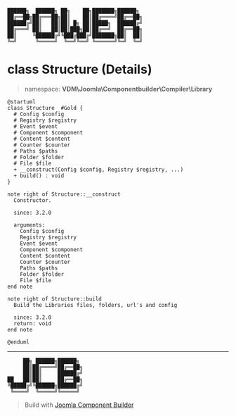 ```
██████╗  ██████╗ ██╗    ██╗███████╗██████╗
██╔══██╗██╔═══██╗██║    ██║██╔════╝██╔══██╗
██████╔╝██║   ██║██║ █╗ ██║█████╗  ██████╔╝
██╔═══╝ ██║   ██║██║███╗██║██╔══╝  ██╔══██╗
██║     ╚██████╔╝╚███╔███╔╝███████╗██║  ██║
╚═╝      ╚═════╝  ╚══╝╚══╝ ╚══════╝╚═╝  ╚═╝
```
# class Structure (Details)
> namespace: **VDM\Joomla\Componentbuilder\Compiler\Library**
```uml
@startuml
class Structure  #Gold {
  # Config $config
  # Registry $registry
  # Event $event
  # Component $component
  # Content $content
  # Counter $counter
  # Paths $paths
  # Folder $folder
  # File $file
  + __construct(Config $config, Registry $registry, ...)
  + build() : void
}

note right of Structure::__construct
  Constructor.

  since: 3.2.0
  
  arguments:
    Config $config
    Registry $registry
    Event $event
    Component $component
    Content $content
    Counter $counter
    Paths $paths
    Folder $folder
    File $file
end note

note right of Structure::build
  Build the Libraries files, folders, url's and config

  since: 3.2.0
  return: void
end note
 
@enduml
```

---
```
     ██╗ ██████╗██████╗
     ██║██╔════╝██╔══██╗
     ██║██║     ██████╔╝
██   ██║██║     ██╔══██╗
╚█████╔╝╚██████╗██████╔╝
 ╚════╝  ╚═════╝╚═════╝
```
> Build with [Joomla Component Builder](https://git.vdm.dev/joomla/Component-Builder)

